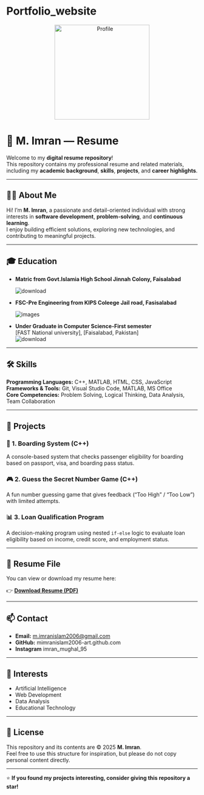 # Portfolio_website 

  <center>
     <img src= "https://github.com/user-attachments/assets/a0484049-628b-432d-965f-a862e8572405"
      alt="Profile" width="250"  object-fit:cover;">
 
</center>

 

# 💼 M. Imran — Resume

Welcome to my **digital resume repository**!  
This repository contains my professional resume and related materials, including my **academic background**, **skills**, **projects**, and **career highlights**.  

---

## 🧑‍💻 About Me

Hi! I’m **M. Imran**, a passionate and detail-oriented individual with strong interests in **software development**, **problem-solving**, and **continuous learning**.  
I enjoy building efficient solutions, exploring new technologies, and contributing to meaningful projects.

---

## 🎓 Education
- **Matric from Govt.Islamia High School Jinnah Colony, Faisalabad**
  
  ![download](https://github.com/user-attachments/assets/9b08a2cf-5e04-4ae7-8b2b-05ea13d30bdf)

- **FSC-Pre Engineering from KIPS Coleege Jail road, Fasisalabad**

  ![images](https://github.com/user-attachments/assets/d5cf9a05-88b1-4a28-bb60-fdc19fcd5a96)

- **Under Graduate in Computer Science-First semester**  
  [FAST National university], [Faisalabad, Pakistan]  
 ![download](https://github.com/user-attachments/assets/1f18aad0-3d48-4e6b-a394-79a2c1f39bb9)


---

## 🛠️ Skills

**Programming Languages:** C++, MATLAB, HTML, CSS, JavaScript  
**Frameworks & Tools:** Git, Visual Studio Code, MATLAB, MS Office  
**Core Competencies:** Problem Solving, Logical Thinking, Data Analysis, Team Collaboration  

---

## 📂 Projects

### 🧩 1. Boarding System (C++)
A console-based system that checks passenger eligibility for boarding based on passport, visa, and boarding pass status.

### 🎮 2. Guess the Secret Number Game (C++)
A fun number guessing game that gives feedback (“Too High” / “Too Low”) with limited attempts.

### 📊 3. Loan Qualification Program
A decision-making program using nested `if-else` logic to evaluate loan eligibility based on income, credit score, and employment status.

---

## 📄 Resume File

You can view or download my resume here:

👉 [**Download Resume (PDF)**](./M_Imran_Resume.pdf)

---

## 📫 Contact

- **Email:** m.imranislam2006@gmail.com  
- **GitHub:**  mimranislam2006-art.github.com
- **Instagram** imran_mughal_95
---

## 🧠 Interests

- Artificial Intelligence  
- Web Development  
- Data Analysis  
- Educational Technology  

---

## 📜 License

This repository and its contents are © 2025 **M. Imran**.  
Feel free to use this structure for inspiration, but please do not copy personal content directly.

---

⭐ **If you found my projects interesting, consider giving this repository a star!**
